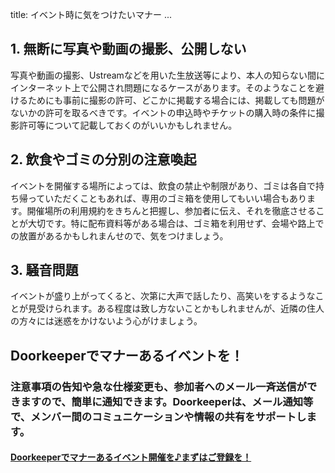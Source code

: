 title: イベント時に気をつけたいマナー
...
## 1. 無断に写真や動画の撮影、公開しない

写真や動画の撮影、Ustreamなどを用いた生放送等により、本人の知らない間にインターネット上で公開され問題になるケースがあります。そのようなことを避けるためにも事前に撮影の許可、どこかに掲載する場合には、掲載しても問題がないかの許可を取るべきです。イベントの申込時やチケットの購入時の条件に撮影許可等について記載しておくのがいいかもしれません。

## 2. 飲食やゴミの分別の注意喚起

イベントを開催する場所によっては、飲食の禁止や制限があり、ゴミは各自で持ち帰っていただくこともあれば、専用のゴミ箱を使用してもいい場合もあります。開催場所の利用規約をきちんと把握し、参加者に伝え、それを徹底させることが大切です。特に配布資料等がある場合は、ゴミ箱を利用せず、会場や路上での放置があるかもしれまんせので、気をつけましょう。

## 3. 騒音問題

イベントが盛り上がってくると、次第に大声で話したり、高笑いをするようなことが見受けられます。ある程度は致し方ないことかもしれませんが、近隣の住人の方々には迷惑をかけないよう心がけましょう。

## Doorkeeperでマナーあるイベントを！
### 注意事項の告知や急な仕様変更も、参加者へのメール一斉送信ができますので、簡単に通知できます。Doorkeeperは、メール通知等で、メンバー間のコミュニケーションや情報の共有をサポートします。

#### [Doorkeeperでマナーあるイベント開催を♪まずはご登録を！](http://manage.doorkeeper.jp/locale?locale=ja&return_to=%2Fadmins%2Fsign_up)
